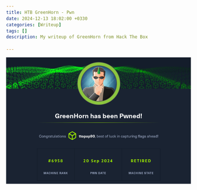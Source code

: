 ```yaml
---
title: HTB GreenHorn - Pwn
date: 2024-12-13 18:02:00 +0330
categories: [Writeup]
tags: []
description: My writeup of GreenHorn from Hack The Box

---
```


![](assets/img/greenhorn_congrats.png)